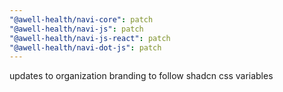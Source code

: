 ```yaml
---
"@awell-health/navi-core": patch
"@awell-health/navi-js": patch
"@awell-health/navi-js-react": patch
"@awell-health/navi-dot-js": patch
---
```


updates to organization branding to follow shadcn css variables
